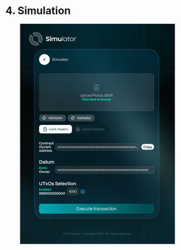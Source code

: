 # 4. Simulation

<figure><img src="../.gitbook/assets/Simulation.png" alt=""><figcaption></figcaption></figure>

